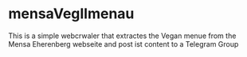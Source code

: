 # mensaVegIlmenau
This is a simple webcrwaler that extractes the Vegan menue from the Mensa Eherenberg webseite and post ist content to a Telegram Group
